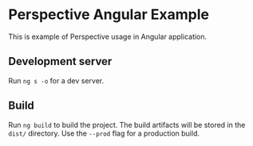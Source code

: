 # Perspective Angular Example

This is example of Perspective usage in Angular application.
## Development server

Run `ng s -o` for a dev server.  

## Build

Run `ng build` to build the project. The build artifacts will be stored in the `dist/` directory. Use the `--prod` flag for a production build.

